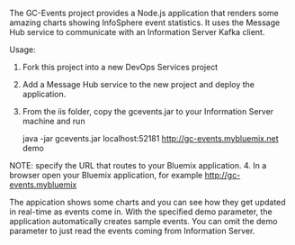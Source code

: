 The GC-Events project provides a Node.js 
application that renders some amazing charts 
showing InfoSphere event statistics. 
It uses the Message Hub service to communicate with
an Information Server Kafka client. 

Usage:

 
1. Fork this project into a new DevOps Services project
2. Add a Message Hub service to the new project and deploy the application.
3. From the iis folder, copy the gcevents.jar to your Information Server machine and run
   
   java -jar gcevents.jar localhost:52181 http://gc-events.mybluemix.net demo 

 NOTE: specify the URL that routes to your Bluemix application.
4. In a browser open your Bluemix application, for example http://gc-events.mybluemix

The appication shows some charts and you can see how they get updated in real-time as events come in. With the specified demo parameter, the application automatically creates sample events. You can omit the demo parameter to just read the events coming from Information Server. 